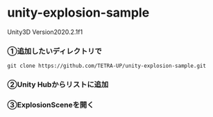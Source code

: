 # unity-explosion-sample

Unity3D
Version2020.2.1f1

### ①追加したいディレクトリで
```
git clone https://github.com/TETRA-UP/unity-explosion-sample.git
```

### ②Unity Hubからリストに追加

### ③ExplosionSceneを開く
